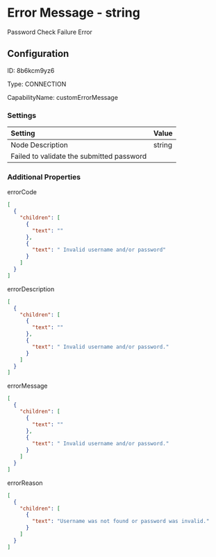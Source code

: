 # Error Message - string 
Password Check Failure Error
## Configuration
ID:  8b6kcm9yz6

Type: CONNECTION 

CapabilityName: customErrorMessage

### Settings
| Setting | Value  |
| :------------------------ | ---------------------------------------- |
| Node Description | string 
Failed to validate the submitted password | 





### Additional Properties
errorCode
```json 
[
  {
    "children": [
      {
        "text": ""
      },
      {
        "text": " Invalid username and/or password"
      }
    ]
  }
]
```


errorDescription
```json 
[
  {
    "children": [
      {
        "text": ""
      },
      {
        "text": " Invalid username and/or password."
      }
    ]
  }
]
```


errorMessage
```json 
[
  {
    "children": [
      {
        "text": ""
      },
      {
        "text": " Invalid username and/or password."
      }
    ]
  }
]
```


errorReason
```json 
[
  {
    "children": [
      {
        "text": "Username was not found or password was invalid."
      }
    ]
  }
]
```




